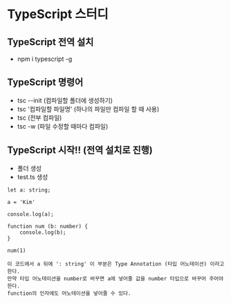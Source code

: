 # TypeScript 스터디

## TypeScript 전역 설치

- npm i typescript -g

## TypeScript 명령어

- tsc --init (컴파일할 폴더에 생성하기)
- tsc '컴파일할 파일명' (하나의 파일만 컴파일 할 때 사용)
- tsc (전부 컴파일)
- tsc -w (파일 수정할 때마다 컴파일)

## TypeScript 시작!! (전역 설치로 진행)

- 폴더 생성
- test.ts 생성

```
let a: string;

a = 'Kim'

console.log(a);

function num (b: number) {
    console.log(b);
}

num(1)

이 코드에서 a 뒤에 ': string' 이 부분은 Type Annotation (타입 어노테이션) 이라고 한다.
만약 타입 어노테이션을 number로 바꾸면 a에 넣어줄 값을 number 타입으로 바꾸어 주어야한다.
function의 인자에도 어노테이션을 넣어줄 수 있다.
```
